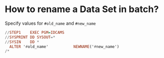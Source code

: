 # How to rename a Data Set in batch?
Specify values for `#old_name` and `#new_name`
```Haskell
//STEP1    EXEC PGM=IDCAMS                       
//SYSPRINT DD SYSOUT=*                           
//SYSIN    DD *                                  
  ALTER '#old_name'           NEWNAME('#new_name')
/*
```